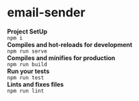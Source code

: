 # email-sender
__Project SetUp__<br>
``npm i``<br>
__Compiles and hot-reloads for development__<br>
``npm run serve``<br>
__Compiles and minifies for production__<br>
``npm run build``<br>
__Run your tests__<br>
``npm run test``<br>
__Lints and fixes files__<br>
``npm run lint``<br>

